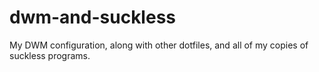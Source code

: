 # dwm-and-suckless
My DWM configuration, along with other dotfiles, and all of my copies of suckless programs.

